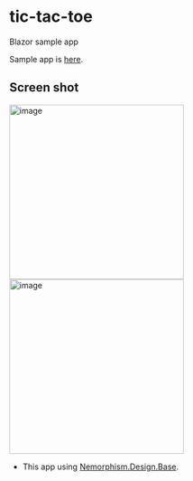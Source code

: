 # tic-tac-toe
Blazor sample app

Sample app is [here](https://www.sato-home.mydns.jp/).

## Screen shot
<img width="309" alt="image" src="https://github.com/fukicycle/tic-tac-toe/assets/106070646/342969fb-8e4a-47c3-9740-2b2e9e58f594">

<img width="309" alt="image" src="https://github.com/fukicycle/tic-tac-toe/assets/106070646/861db13e-c012-4d94-a90d-04a0d1f832c6">

- This app using [Nemorphism.Design.Base](https://github.com/fukicycle/neumorphism.design.base).



